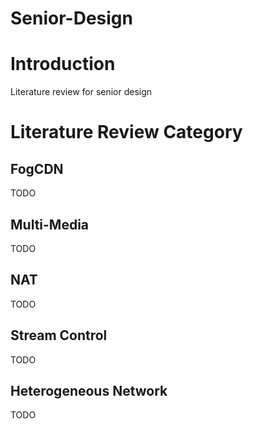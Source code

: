 # Senior-Design
# Introduction

Literature review for senior design

# Literature Review Category

## FogCDN

TODO

## Multi-Media

TODO

## NAT

TODO

## Stream Control

TODO

## Heterogeneous Network

TODO